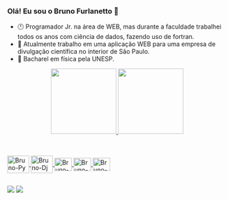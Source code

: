 ### Olá! Eu sou o Bruno Furlanetto 👋
<!-- - 🤔 I’m looking for help with ... -->

- 🕛 Programador Jr. na área de WEB, mas durante a faculdade trabalhei todos os anos com ciência de dados, fazendo uso de fortran.
- 🔭 Atualmente trabalho em uma aplicação WEB para uma empresa de divulgação científica no interior de São Paulo.
- 💬 Bacharel em física pela UNESP.
<!-- - ⚡ -->

<div align="center">
  <a href="https://github.com/BrunoFurlanetto">
  <img height="150em" src="https://github-readme-stats.vercel.app/api?username=BrunoFurlanetto&show_icons=true&theme=dark&include_all_commits=true&count_private=true"/>
  <img height="150em" src="https://github-readme-stats.vercel.app/api/top-langs/?username=BrunoFurlanetto&layout=compact&langs_count=7&theme=dark"/>
</div>
  
##
  
<div style="display: inline_block"><br>
  <img align="center" alt="Bruno-Py" height="40" width="50" src="https://cdn.jsdelivr.net/gh/devicons/devicon/icons/python/python-original.svg">
  <img align="center" alt="Bruno-Dj" height="40" width="50" src="https://cdn.jsdelivr.net/gh/devicons/devicon/icons/django/django-plain.svg">
  <img align="center" alt="Bruno-Js" height="30" width="40" src="https://cdn.jsdelivr.net/gh/devicons/devicon/icons/javascript/javascript-original.svg">
  <img align="center" alt="Bruno-HTML" height="30" width="40" src="https://cdn.jsdelivr.net/gh/devicons/devicon/icons/html5/html5-plain.svg">
  <img align="center" alt="Bruno-css" height="30" width="40" src="https://cdn.jsdelivr.net/gh/devicons/devicon/icons/css3/css3-plain.svg">
</div>
  
##
  
<div>
  <a href="mailto:bruno.furlanetto@hotmail.com" target="_blank"><img src="https://img.shields.io/badge/Gmail-D14836?style=for-the-badge&logo=gmail&logoColor=white" target="_blank"></a>
  <a href="https://www.linkedin.com/in/bruno-furlanetto-754593a0/"><img src="https://img.shields.io/badge/LinkedIn-0077B5?style=for-the-badge&logo=linkedin&logoColor=white"></img></a>
</div>
